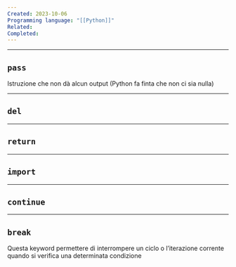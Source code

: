 ```yaml
---
Created: 2023-10-06
Programming language: "[[Python]]"
Related: 
Completed:
---
```

---
## `pass`
Istruzione che non dà alcun output (Python fa finta che non ci sia nulla)

---
## `del`

---
## `return`

---
## `import`

---
## `continue`

---
## `break`
Questa keyword permettere di interrompere un ciclo o l’iterazione corrente quando si verifica una determinata condizione